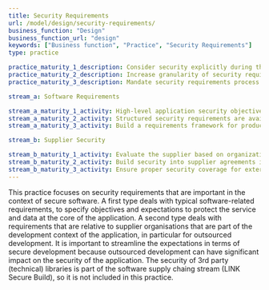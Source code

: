 ```yaml
---
title: Security Requirements
url: /model/design/security-requirements/
business_function: "Design"
business_function_url: "design"
keywords: ["Business function", "Practice", "Security Requirements"]
type: practice

practice_maturity_1_description: Consider security explicitly during the software requirements process.
practice_maturity_2_description: Increase granularity of security requirements derived from business logic and known risks.
practice_maturity_3_description: Mandate security requirements process for all software projects and third-party dependencies.

stream_a: Software Requirements

stream_a_maturity_1_activity: High-level application security objectives are mapped to functional requirements.
stream_a_maturity_2_activity: Structured security requirements are available and utilized by developer teams.
stream_a_maturity_3_activity: Build a requirements framework for product teams to utilize.

stream_b: Supplier Security

stream_b_maturity_1_activity: Evaluate the supplier based on organizational security requirements.
stream_b_maturity_2_activity: Build security into supplier agreements in order to ensure compliance with organizational requirements.
stream_b_maturity_3_activity: Ensure proper security coverage for external suppliers by providing clear objectives.
---
```


This practice focuses on security requirements that are important
in the context of secure software. A first type deals with typical software-related
requirements, to specify objectives and expectations to protect the service and
data at the core of the application. A second type deals with requirements that
are relative to supplier organisations that are part of the development context
of the application, in particular for outsourced development. It is important to
streamline the expectations in terms of secure development because outsourced development
can have significant impact on the security of the application. The security of
3rd party (technical) libraries is part of the software supply chaing stream (LINK
Secure Build), so it is not included in this practice.

